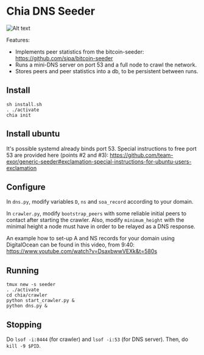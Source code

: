 # Chia DNS Seeder
![Alt text](https://www.chia.net/img/chia_logo.svg)

Features:
* Implements peer statistics from the bitcoin-seeder: https://github.com/sipa/bitcoin-seeder
* Runs a mini-DNS server on port 53 and a full node to crawl the network.
* Stores peers and peer statistics into a db, to be persistent between runs.

## Install

```
sh install.sh
. ./activate
chia init
```

## Install ubuntu

It's possible systemd already binds port 53. Special instructions to free port 53 are provided here (points #2 and #3): https://github.com/team-exor/generic-seeder#exclamation-special-instructions-for-ubuntu-users-exclamation


## Configure

In `dns.py`, modify variables `D`, `ns` and `soa_record` according to your domain.

In `crawler.py`, modify `bootstrap_peers` with some reliable initial peers to contact after starting the crawler. Also, modify `minimum_height` with the minimal height
a node must have in order to be relayed as a DNS response.

An example how to set-up A and NS records for your domain using DigitalOcean can be found in this video, from 9:40: https://www.youtube.com/watch?v=DsaxbwwVEXk&t=580s

## Running

```
tmux new -s seeder
. ./activate
cd chia/crawler
python start_crawler.py &
python dns.py &
```

## Stopping

Do `lsof -i:8444` (for crawler) and `lsof -i:53` (for DNS server). Then, do `kill -9 $PID`.
